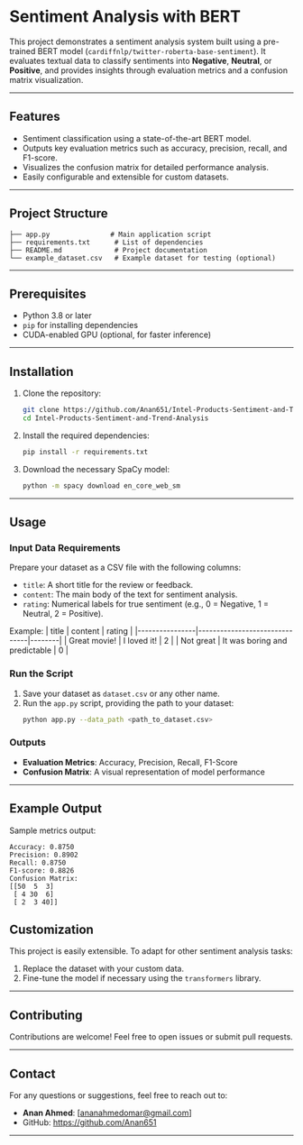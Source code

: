 # **Sentiment Analysis with BERT**

This project demonstrates a sentiment analysis system built using a pre-trained BERT model (`cardiffnlp/twitter-roberta-base-sentiment`). It evaluates textual data to classify sentiments into **Negative**, **Neutral**, or **Positive**, and provides insights through evaluation metrics and a confusion matrix visualization.

---

## **Features**
- Sentiment classification using a state-of-the-art BERT model.
- Outputs key evaluation metrics such as accuracy, precision, recall, and F1-score.
- Visualizes the confusion matrix for detailed performance analysis.
- Easily configurable and extensible for custom datasets.

---

## **Project Structure**
```
├── app.py               # Main application script
├── requirements.txt      # List of dependencies
├── README.md             # Project documentation
└── example_dataset.csv   # Example dataset for testing (optional)
```

---

## **Prerequisites**
- Python 3.8 or later
- `pip` for installing dependencies
- CUDA-enabled GPU (optional, for faster inference)

---

## **Installation**

1. Clone the repository:
    ```bash
    git clone https://github.com/Anan651/Intel-Products-Sentiment-and-Trend-Analysis.git
    cd Intel-Products-Sentiment-and-Trend-Analysis
    ```

2. Install the required dependencies:
    ```bash
    pip install -r requirements.txt
    ```

3. Download the necessary SpaCy model:
    ```bash
    python -m spacy download en_core_web_sm
    ```

---

## **Usage**

### **Input Data Requirements**
Prepare your dataset as a CSV file with the following columns:
- `title`: A short title for the review or feedback.
- `content`: The main body of the text for sentiment analysis.
- `rating`: Numerical labels for true sentiment (e.g., 0 = Negative, 1 = Neutral, 2 = Positive).

Example:
| title          | content                       | rating |
|----------------|-------------------------------|--------|
| Great movie!   | I loved it!                   | 2      |
| Not great      | It was boring and predictable | 0      |

### **Run the Script**

1. Save your dataset as `dataset.csv` or any other name.
2. Run the `app.py` script, providing the path to your dataset:
    ```bash
    python app.py --data_path <path_to_dataset.csv>
    ```

### **Outputs**
- **Evaluation Metrics**: Accuracy, Precision, Recall, F1-Score
- **Confusion Matrix**: A visual representation of model performance

---

## **Example Output**

Sample metrics output:
```
Accuracy: 0.8750
Precision: 0.8902
Recall: 0.8750
F1-score: 0.8826
Confusion Matrix:
[[50  5  3]
 [ 4 30  6]
 [ 2  3 40]]
```

## **Customization**
This project is easily extensible. To adapt for other sentiment analysis tasks:
1. Replace the dataset with your custom data.
2. Fine-tune the model if necessary using the `transformers` library.

---

## **Contributing**
Contributions are welcome! Feel free to open issues or submit pull requests.

---

## **Contact**
For any questions or suggestions, feel free to reach out to:
- **Anan Ahmed**: [ananahmedomar@gmail.com]
- GitHub: https://github.com/Anan651

---
